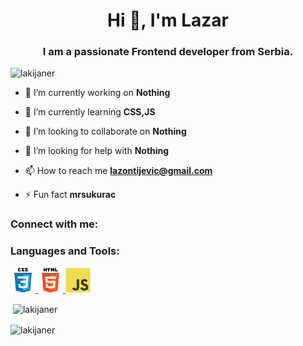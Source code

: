 <h1 align="center">Hi 👋, I'm Lazar</h1>
<h3 align="center">I am a passionate Frontend developer from Serbia.</h3>

<p align="left"> <img src="https://komarev.com/ghpvc/?username=lakijaner&label=Profile%20views&color=0e75b6&style=flat" alt="lakijaner" /> </p>

- 🔭 I’m currently working on **Nothing**

- 🌱 I’m currently learning **CSS,JS**

- 👯 I’m looking to collaborate on **Nothing**

- 🤝 I’m looking for help with **Nothing**

- 📫 How to reach me **lazontijevic@gmail.com**

- ⚡ Fun fact **mrsukurac**

<h3 align="left">Connect with me:</h3>
<p align="left">
</p>

<h3 align="left">Languages and Tools:</h3>
<p align="left"> <a href="https://www.w3schools.com/css/" target="_blank" rel="noreferrer"> <img src="https://raw.githubusercontent.com/devicons/devicon/master/icons/css3/css3-original-wordmark.svg" alt="css3" width="40" height="40"/> </a> <a href="https://www.w3.org/html/" target="_blank" rel="noreferrer"> <img src="https://raw.githubusercontent.com/devicons/devicon/master/icons/html5/html5-original-wordmark.svg" alt="html5" width="40" height="40"/> </a> <a href="https://developer.mozilla.org/en-US/docs/Web/JavaScript" target="_blank" rel="noreferrer"> <img src="https://raw.githubusercontent.com/devicons/devicon/master/icons/javascript/javascript-original.svg" alt="javascript" width="40" height="40"/> </a> </p>

<p>&nbsp;<img align="center" src="https://github-readme-stats.vercel.app/api?username=lakijaner&show_icons=true&theme=dark&text_color=478060&locale=en" alt="lakijaner" /></p>

<p><img align="center" src="https://github-readme-streak-stats.herokuapp.com/?user=lakijaner&theme=dark" alt="lakijaner" /></p>
